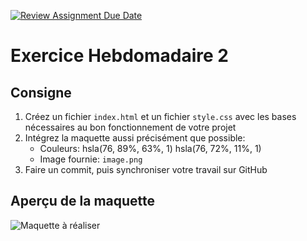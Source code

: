 [![Review Assignment Due Date](https://classroom.github.com/assets/deadline-readme-button-22041afd0340ce965d47ae6ef1cefeee28c7c493a6346c4f15d667ab976d596c.svg)](https://classroom.github.com/a/5dGnxINd)
# Exercice Hebdomadaire 2

## Consigne

1. Créez un fichier `index.html` et un fichier `style.css` avec les bases nécessaires au bon fonctionnement de votre projet
2. Intégrez la maquette aussi précisément que possible:
   - Couleurs: hsla(76, 89%, 63%, 1) hsla(76, 72%, 11%, 1)
   - Image fournie: `image.png`
3. Faire un commit, puis synchroniser votre travail sur GitHub

## Aperçu de la maquette

![Maquette à réaliser](maquette.png)
